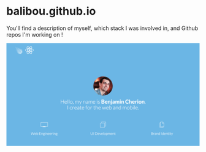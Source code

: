 # balibou.github.io

You'll find a description of myself, which stack I was involved in, and Github repos I'm working on !

![My website](personalWebsite.png)
